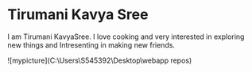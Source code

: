 # Tirumani Kavya Sree
I am Tirumani KavyaSree. I love cooking and very interested in exploring new things and Intresenting in making new friends.


![mypicture](C:\Users\S545392\Desktop\webapp repos)